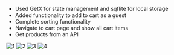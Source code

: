 * Used GetX for state management and sqflite for local storage
* Added functionality to add to cart as a guest
* Complete sorting functionality
* Navigate to cart page and show all cart items
* Get products from an API
 
![1](https://github.com/Bishozit/Ecommerce_super_shop/assets/110930138/d660fb6d-7944-4bd2-8277-b5cc143034b7)
![2](https://github.com/Bishozit/Ecommerce_super_shop/assets/110930138/6186e51d-3459-458c-b354-aec0f53357dd)
![3](https://github.com/Bishozit/Ecommerce_super_shop/assets/110930138/2b66228c-2734-4ca4-adce-dc97a33e59b4)
![4](https://github.com/Bishozit/Ecommerce_super_shop/assets/110930138/efe0a251-5ee4-4838-9d66-148a2036d59c)

